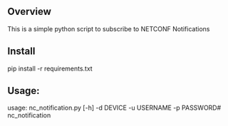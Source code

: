 
## Overview
This is a simple python script to subscribe to NETCONF Notifications

## Install
pip install -r requirements.txt

## Usage:
usage: nc_notification.py [-h] -d DEVICE -u USERNAME -p PASSWORD# nc_notification
